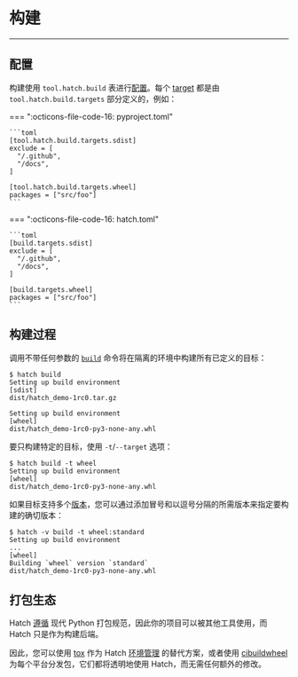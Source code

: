 # 构建

-----

## 配置

构建使用 `tool.hatch.build` 表进行[配置](config/build.md)。每个 [target](config/build.md#build-targets) 都是由 `tool.hatch.build.targets` 部分定义的，例如：

=== ":octicons-file-code-16: pyproject.toml"

    ```toml
    [tool.hatch.build.targets.sdist]
    exclude = [
      "/.github",
      "/docs",
    ]

    [tool.hatch.build.targets.wheel]
    packages = ["src/foo"]
    ```

=== ":octicons-file-code-16: hatch.toml"

    ```toml
    [build.targets.sdist]
    exclude = [
      "/.github",
      "/docs",
    ]

    [build.targets.wheel]
    packages = ["src/foo"]
    ```

## 构建过程

调用不带任何参数的 [`build`](cli/reference.md#hatch-build) 命令将在隔离的环境中构建所有已定义的目标：

```console
$ hatch build
Setting up build environment
[sdist]
dist/hatch_demo-1rc0.tar.gz

Setting up build environment
[wheel]
dist/hatch_demo-1rc0-py3-none-any.whl
```

要只构建特定的目标，使用 `-t`/`--target` 选项：

```console
$ hatch build -t wheel
Setting up build environment
[wheel]
dist/hatch_demo-1rc0-py3-none-any.whl
```

如果目标支持多个[版本](config/build.md#versions)，您可以通过添加冒号和以逗号分隔的所需版本来指定要构建的确切版本：

```console
$ hatch -v build -t wheel:standard
Setting up build environment
...
[wheel]
Building `wheel` version `standard`
dist/hatch_demo-1rc0-py3-none-any.whl
```

## 打包生态

Hatch [遵循](config/build.md#build-system) 现代 Python 打包规范，因此你的项目可以被其他工具使用，而 Hatch 只是作为构建后端。

因此，您可以使用 [tox](https://github.com/tox-dev/tox) 作为 Hatch [环境管理](environment.md) 的替代方案，或者使用 [cibuildwheel](https://github.com/pypa/cibuildwheel) 为每个平台分发包，它们都将透明地使用 Hatch，而无需任何额外的修改。

